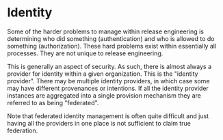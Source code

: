 Identity
===
Some of the harder problems to manage within release engineering is determining who did something (authentication) and who is allowed to do something (authorization).  These hard problems exist within essentially all processes.  They are not unique to release engineering.

This is generally an aspect of security.  As such, there is almost always a provider for identity within a given organization.  This is the "identity provider".  There may be multiple identity providers, in which case some may have different provenances or intentions.  If all the identity provider instances are aggregated into a single provision mechanism they are referred to as being "federated".

Note that federated identity management is often quite difficult and just having all the providers in one place is not sufficient to claim true federation.
